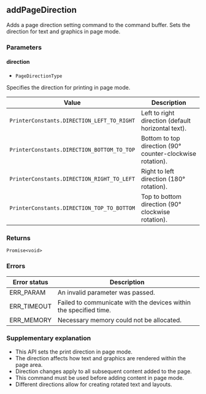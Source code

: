 ## addPageDirection

Adds a page direction setting command to the command buffer.
Sets the direction for text and graphics in page mode.

### Parameters

#### direction

- `PageDirectionType`

Specifies the direction for printing in page mode.

| **Value** | **Description** |
| --- | --- |
| `PrinterConstants.DIRECTION_LEFT_TO_RIGHT` | Left to right direction (default horizontal text). |
| `PrinterConstants.DIRECTION_BOTTOM_TO_TOP` | Bottom to top direction (90° counter-clockwise rotation). |
| `PrinterConstants.DIRECTION_RIGHT_TO_LEFT` | Right to left direction (180° rotation). |
| `PrinterConstants.DIRECTION_TOP_TO_BOTTOM` | Top to bottom direction (90° clockwise rotation). |

### Returns

`Promise<void>`

### Errors

| **Error status** | **Description** |
| --- | --- |
| ERR_PARAM | An invalid parameter was passed. |
| ERR_TIMEOUT | Failed to communicate with the devices within the specified time. |
| ERR_MEMORY | Necessary memory could not be allocated. |

### Supplementary explanation

- This API sets the print direction in page mode.
- The direction affects how text and graphics are rendered within the page area.
- Direction changes apply to all subsequent content added to the page.
- This command must be used before adding content in page mode.
- Different directions allow for creating rotated text and layouts.